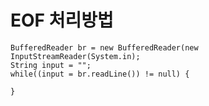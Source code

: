 # EOF 처리방법
    BufferedReader br = new BufferedReader(new InputStreamReader(System.in);
    String input = "";
    while((input = br.readLine()) != null) {
    
    }
